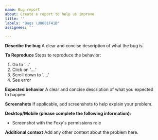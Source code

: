 ```yaml
---
name: Bug report
about: Create a report to help us improve
title: ''
labels: "Bugs \U0001F41B"
assignees: ''

---
```


**Describe the bug**
A clear and concise description of what the bug is.

**To Reproduce**
Steps to reproduce the behavior:
1. Go to '...'
2. Click on '....'
3. Scroll down to '....'
4. See error

**Expected behavior**
A clear and concise description of what you expected to happen.

**Screenshots**
If applicable, add screenshots to help explain your problem.

**Desktop/Mobile (please complete the following information):**
 - Screenshot with the Foxy's permissions role

**Additional context**
Add any other context about the problem here.
